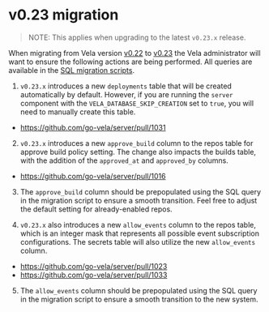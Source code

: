 # v0.23 migration

> NOTE: This applies when upgrading to the latest `v0.23.x` release.

When migrating from Vela version [v0.22](../../releases/v0.22.md) to [v0.23](../../releases/v0.23.md) the Vela
administrator will want to ensure the following actions are being performed. All queries are available in the [SQL migration scripts](./scripts/).

1. `v0.23.x` introduces a new `deployments` table that will be created automatically by default. However, if you are running the `server` component with the `VELA_DATABASE_SKIP_CREATION` set to `true`, you will need to manually create this table. 

  - https://github.com/go-vela/server/pull/1031


2. `v0.23.x` introduces a new `approve_build` column to the repos table for approve build policy setting. The change also impacts the builds table, with the addition of the `approved_at` and `approved_by` columns.

  - https://github.com/go-vela/server/pull/1016

3. The `approve_build` column should be prepopulated using the SQL query in the migration script to ensure a smooth transition. Feel free to adjust the default setting for already-enabled repos.


4. `v0.23.x` also introduces a new `allow_events` column to the repos table, which is an integer mask that represents all possible event subscription configurations. The secrets table will also utilize the new `allow_events` column. 

  - https://github.com/go-vela/server/pull/1023
  - https://github.com/go-vela/server/pull/1033

5. The `allow_events` column should be prepopulated using the SQL query in the migration script to ensure a smooth transition to the new system.

